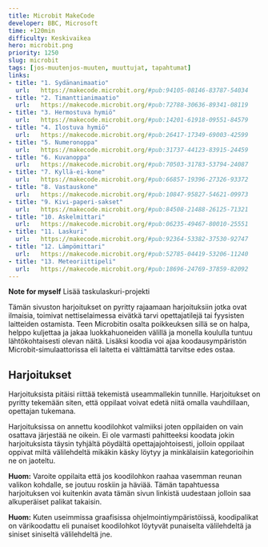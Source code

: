 ```yaml
---
title: Microbit MakeCode
developer: BBC, Microsoft
time: +120min
difficulty: Keskivaikea
hero: microbit.png
priority: 1250
slug: microbit
tags: [jos-muutenjos-muuten, muuttujat, tapahtumat]
links:
- title: "1. Sydänanimaatio"
  url:   https://makecode.microbit.org/#pub:94105-08146-83787-54034
- title: "2. Timanttianimaatio"
  url:   https://makecode.microbit.org/#pub:72788-30636-89341-08119
- title: "3. Hermostuva hymiö"
  url:   https://makecode.microbit.org/#pub:14201-61918-09551-84579
- title: "4. Ilostuva hymiö"
  url:   https://makecode.microbit.org/#pub:26417-17349-69003-42599
- title: "5. Numeronoppa"
  url:   https://makecode.microbit.org/#pub:31737-44123-83915-24459
- title: "6. Kuvanoppa"
  url:   https://makecode.microbit.org/#pub:70503-31783-53794-24087
- title: "7. Kyllä-ei-kone"
  url:   https://makecode.microbit.org/#pub:66857-19396-27326-93372
- title: "8. Vastauskone"
  url:   https://makecode.microbit.org/#pub:10847-95827-54621-09973
- title: "9. Kivi-paperi-sakset"
  url:   https://makecode.microbit.org/#pub:84508-21488-26125-71321
- title: "10. Askelmittari"
  url:   https://makecode.microbit.org/#pub:06235-49467-80010-25551
- title: "11. Laskuri"
  url:   https://makecode.microbit.org/#pub:92364-53382-37530-92747
- title: "12. Lämpömittari"
  url:   https://makecode.microbit.org/#pub:52785-04419-53206-11240
- title: "13. Meteoriittipeli"
  url:   https://makecode.microbit.org/#pub:18696-24769-37859-82092
---
```


**Note for myself** Lisää taskulaskuri-projekti

Tämän sivuston harjoitukset on pyritty rajaamaan harjoituksiin jotka ovat ilmaisia, toimivat nettiselaimessa eivätkä tarvi opettajatilejä tai fyysisten laitteiden ostamista. Teen Microbitin osalta poikkeuksen sillä se on halpa, helppo kuljettaa ja jakaa luokkahuoneiden välillä ja monella koululla tuntuu lähtökohtaisesti olevan näitä. Lisäksi koodia voi ajaa koodausympäristön Microbit-simulaattorissa eli laitetta ei välttämättä tarvitse edes ostaa.


## Harjoitukset
Harjoituksista pitäisi riittää tekemistä useammallekin tunnille. Harjoitukset on pyritty tekemään siten, että oppilaat voivat edetä niitä omalla vauhdillaan, opettajan tukemana.

Harjoituksissa on annettu koodilohkot valmiiksi joten oppilaiden on vain osattava järjestää ne oikein. Ei ole varmasti pahitteeksi koodata jokin harjoituksista täysin tyhjältä pöydältä opettajajohtoisesti, jolloin oppilaat oppivat miltä välilehdeltä mikäkin käsky löytyy ja minkälaisiin kategorioihin ne on jaoteltu.

**Huom:** Varoite oppilaita että jos koodilohkon raahaa vasemman reunan valikon kohdalle, se joutuu roskiin ja häviää. Tämän tapahtuessa harjoituksen voi kuitenkin avata tämän sivun linkistä uudestaan jolloin saa alkuperäiset palikat takaisin.

**Huom:** Kuten useimmissa graafisissa ohjelmointiympäristöissä, koodipalikat on värikoodattu eli punaiset koodilohkot löytyvät punaiselta välilehdeltä ja siniset siniseltä välilehdeltä jne.




